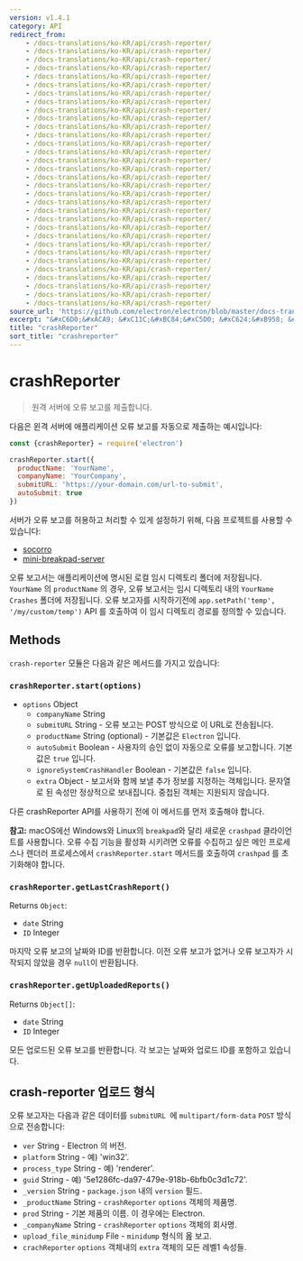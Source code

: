 ```yaml
---
version: v1.4.1
category: API
redirect_from:
    - /docs-translations/ko-KR/api/crash-reporter/
    - /docs-translations/ko-KR/api/crash-reporter/
    - /docs-translations/ko-KR/api/crash-reporter/
    - /docs-translations/ko-KR/api/crash-reporter/
    - /docs-translations/ko-KR/api/crash-reporter/
    - /docs-translations/ko-KR/api/crash-reporter/
    - /docs-translations/ko-KR/api/crash-reporter/
    - /docs-translations/ko-KR/api/crash-reporter/
    - /docs-translations/ko-KR/api/crash-reporter/
    - /docs-translations/ko-KR/api/crash-reporter/
    - /docs-translations/ko-KR/api/crash-reporter/
    - /docs-translations/ko-KR/api/crash-reporter/
    - /docs-translations/ko-KR/api/crash-reporter/
    - /docs-translations/ko-KR/api/crash-reporter/
    - /docs-translations/ko-KR/api/crash-reporter/
    - /docs-translations/ko-KR/api/crash-reporter/
    - /docs-translations/ko-KR/api/crash-reporter/
    - /docs-translations/ko-KR/api/crash-reporter/
    - /docs-translations/ko-KR/api/crash-reporter/
    - /docs-translations/ko-KR/api/crash-reporter/
    - /docs-translations/ko-KR/api/crash-reporter/
    - /docs-translations/ko-KR/api/crash-reporter/
    - /docs-translations/ko-KR/api/crash-reporter/
    - /docs-translations/ko-KR/api/crash-reporter/
    - /docs-translations/ko-KR/api/crash-reporter/
    - /docs-translations/ko-KR/api/crash-reporter/
    - /docs-translations/ko-KR/api/crash-reporter/
    - /docs-translations/ko-KR/api/crash-reporter/
    - /docs-translations/ko-KR/api/crash-reporter/
    - /docs-translations/ko-KR/api/crash-reporter/
    - /docs-translations/ko-KR/api/crash-reporter/
    - /docs-translations/ko-KR/api/crash-reporter/
source_url: 'https://github.com/electron/electron/blob/master/docs-translations/ko-KR/api/crash-reporter.md'
excerpt: "&#xC6D0;&#xACA9; &#xC11C;&#xBC84;&#xC5D0; &#xC624;&#xB958; &#xBCF4;&#xACE0;&#xB97C; &#xC81C;&#xCD9C;&#xD569;&#xB2C8;&#xB2E4;."
title: "crashReporter"
sort_title: "crashreporter"
---
```


# crashReporter

> 원격 서버에 오류 보고를 제출합니다.

다음은 윈격 서버에 애플리케이션 오류 보고를 자동으로 제출하는 예시입니다:

```javascript
const {crashReporter} = require('electron')

crashReporter.start({
  productName: 'YourName',
  companyName: 'YourCompany',
  submitURL: 'https://your-domain.com/url-to-submit',
  autoSubmit: true
})
```

서버가 오류 보고를 허용하고 처리할 수 있게 설정하기 위해, 다음 프로젝트를 사용할
수 있습니다:

* [socorro](https://github.com/mozilla/socorro)
* [mini-breakpad-server](https://github.com/electron/mini-breakpad-server)

오류 보고서는 애플리케이션에 명시된 로컬 임시 디렉토리 폴더에 저장됩니다.
`YourName` 의 `productName` 의 경우, 오류 보고서는 임시 디렉토리 내의
`YourName Crashes` 폴더에 저장됩니다. 오류 보고자를 시작하기전에
`app.setPath('temp', '/my/custom/temp')` API 를 호출하여 이 임시 디렉토리 경로를
정의할 수 있습니다.

## Methods

`crash-reporter` 모듈은 다음과 같은 메서드를 가지고 있습니다:

### `crashReporter.start(options)`

* `options` Object
  * `companyName` String
  * `submitURL` String - 오류 보고는 POST 방식으로 이 URL로 전송됩니다.
  * `productName` String (optional) - 기본값은 `Electron` 입니다.
  * `autoSubmit` Boolean - 사용자의 승인 없이 자동으로 오류를 보고합니다.
    기본값은 `true` 입니다.
  * `ignoreSystemCrashHandler` Boolean - 기본값은 `false` 입니다.
  * `extra` Object - 보고서와 함께 보낼 추가 정보를 지정하는 객체입니다.
    문자열로 된 속성만 정상적으로 보내집니다. 중첩된 객체는 지원되지 않습니다.

다른 crashReporter API를 사용하기 전에 이 메서드를 먼저 호출해야 합니다.

**참고:** macOS에선 Windows와 Linux의 `breakpad`와 달리 새로운 `crashpad`
클라이언트를 사용합니다. 오류 수집 기능을 활성화 시키려면 오류를 수집하고 싶은
메인 프로세스나 렌더러 프로세스에서 `crashReporter.start` 메서드를 호출하여
`crashpad` 를 초기화해야 합니다.

### `crashReporter.getLastCrashReport()`

Returns `Object`:
* `date` String
* `ID` Integer

마지막 오류 보고의 날짜와 ID를 반환합니다. 이전 오류 보고가 없거나 오류 보고자가
시작되지 않았을 경우 `null`이 반환됩니다.

### `crashReporter.getUploadedReports()`

Returns `Object[]`:
* `date` String
* `ID` Integer

모든 업로드된 오류 보고를 반환합니다. 각 보고는 날짜와 업로드 ID를 포함하고
있습니다.

## crash-reporter 업로드 형식

오류 보고자는 다음과 같은 데이터를 `submitURL `에 `multipart/form-data` `POST`
방식으로 전송합니다:

* `ver` String - Electron 의 버전.
* `platform` String - 예) 'win32'.
* `process_type` String - 예) 'renderer'.
* `guid` String - 예) '5e1286fc-da97-479e-918b-6bfb0c3d1c72'.
* `_version` String - `package.json` 내의 `version` 필드.
* `_productName` String - `crashReporter` `options` 객체의 제품명.
* `prod` String - 기본 제품의 이름. 이 경우에는 Electron.
* `_companyName` String - `crashReporter` `options` 객체의 회사명.
* `upload_file_minidump` File - `minidump` 형식의 옲 보고.
* `crachReporter` `options` 객체내의 `extra` 객체의 모든 레벨1 속성들.
